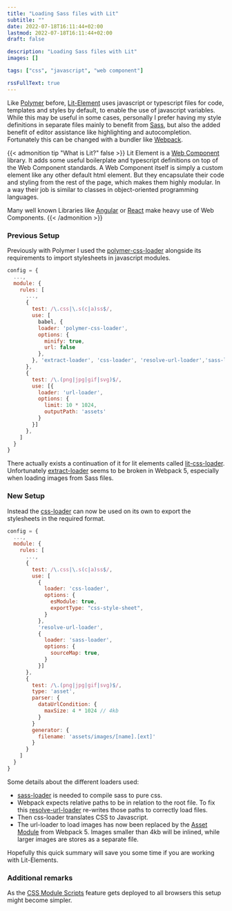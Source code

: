 ```yaml
---
title: "Loading Sass files with Lit"
subtitle: ""
date: 2022-07-18T16:11:44+02:00
lastmod: 2022-07-18T16:11:44+02:00
draft: false

description: "Loading Sass files with Lit"
images: []

tags: ["css", "javascript", "web component"]

rssFullText: true
---
```


Like [Polymer](https://polymer-library.polymer-project.org/) before, [Lit-Element](https://lit.dev/) uses javascript or typescript files for code, templates and styles by default, to enable the use of javascript variables. While this may be useful in some cases, personally I prefer having my style definitions in separate files mainly to benefit from [Sass](https://sass-lang.com/), but also the added benefit of editor assistance like highlighting and autocompletion. Fortunately this can be changed with a bundler like [Webpack](https://webpack.js.org/).

<!--more-->

{{< admonition tip "What is Lit?" false >}}
Lit Element is a [Web Component](https://developer.mozilla.org/en-US/docs/Web/Web_Components) library. It adds some useful boilerplate and typescript definitions on top of the Web Component standards.
A Web Component itself is simply a custom element like any other default html element. But they encapsulate their code and styling from the rest of the page, which makes them highly modular. In a way their job is similar to classes in object-oriented programming languages.

Many well known Libraries like [Angular](https://angular.io/) or [React](https://reactjs.org/) make heavy use of Web Components.
{{< /admonition >}}

### Previous Setup

Previously with Polymer I used the [polymer-css-loader](https://github.com/superjose/polymer-css-loader) alongside its requirements to import stylesheets in javascript modules.

```js
config = {
  ...,
  module: {
    rules: [
      ...,
      {
        test: /\.css|\.s(c|a)ss$/,
        use: [
          babel, {
          loader: 'polymer-css-loader',
          options: {
            minify: true,
            url: false
          },
        }, 'extract-loader', 'css-loader', 'resolve-url-loader','sass-loader?sourceMap']
      },
      {
        test: /\.(png|jpg|gif|svg)$/,
        use: [{
          loader: 'url-loader',
          options: {
            limit: 10 * 1024,
            outputPath: 'assets'
          }
        }]
      },
    ]
  }
}
```

There actually exists a continuation of it for lit elements called [lit-css-loader](https://github.com/bennypowers/lit-css). Unfortunately [extract-loader](https://github.com/peerigon/extract-loader) seems to be broken in Webpack 5, especially when loading images from Sass files.

### New Setup

Instead the [css-loader](https://webpack.js.org/loaders/css-loader/) can now be used on its own to export the stylesheets in the required format.

```js
config = {
  ...,
  module: {
    rules: [
      ...,
      {
        test: /\.css|\.s(c|a)ss$/,
        use: [
          {
            loader: 'css-loader',
            options: {
              esModule: true,
              exportType: "css-style-sheet",
            }
          },
          'resolve-url-loader',
          {
            loader: 'sass-loader',
            options: {
              sourceMap: true,
            }
          }]
      },
      {
        test: /\.(png|jpg|gif|svg)$/,
        type: 'asset',
        parser: {
          dataUrlCondition: {
            maxSize: 4 * 1024 // 4kb
          }
        }
        generator: {
          filename: 'assets/images/[name].[ext]'
        }
      }
    ]
  }
}
```

Some details about the different loaders used:

 - [sass-loader](https://www.npmjs.com/package/sass-loader) is needed to compile sass to pure css.
 - Webpack expects relative paths to be in relation to the root file. To fix this [resolve-url-loader](https://www.npmjs.com/package/resolve-url-loader) re-writes those paths to correctly load files.
 - Then css-loader translates CSS to Javascript.
 - The url-loader to load images has now been replaced by the [Asset Module](https://webpack.js.org/guides/asset-modules/) from Webpack 5. Images smaller than 4kb will be inlined, while larger images are stores as a separate file.

Hopefully this quick summary will save you some time if you are working with Lit-Elements.

### Additional remarks

As the [CSS Module Scripts](https://web.dev/css-module-scripts/) feature gets deployed to all browsers this setup might become simpler.